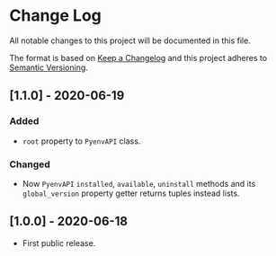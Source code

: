 
# Change Log
All notable changes to this project will be documented in this file.
 
The format is based on [Keep a Changelog](http://keepachangelog.com/)
and this project adheres to [Semantic Versioning](http://semver.org/).

## [1.1.0] - 2020-06-19
 
### Added

- `root` property to `PyenvAPI` class.

### Changed

- Now `PyenvAPI` `installed`, `available`, `uninstall` methods and its `global_version` property getter returns tuples instead lists.

## [1.0.0] - 2020-06-18
 
- First public release.
